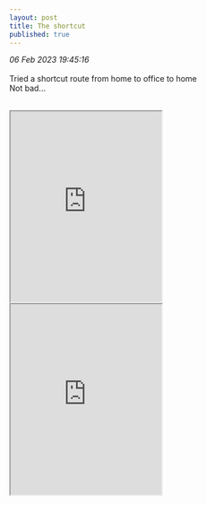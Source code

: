 ```yaml
---
layout: post
title: The shortcut
published: true
---
```

_06 Feb 2023 19:45:16_
<br>
<br>
Tried a shortcut route from home to office to home
<br>
Not bad...
<br>
<!--more-->
<br>
<iframe src="https://drive.google.com/file/d/1nNBDJHB-dlzJH5vmbpWTVfLLEDpPeeST/preview" width="270" height="340" allow="autoplay"></iframe>
<iframe src="https://drive.google.com/file/d/1kWGRcgZIsPr7j0VwJoywahGJvX90Fbts/preview" width="270" height="340" allow="autoplay"></iframe>
